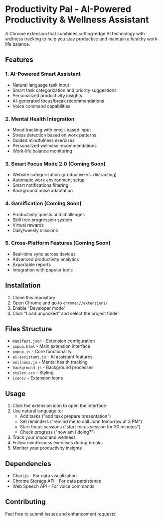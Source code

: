 # Productivity Pal - AI-Powered Productivity & Wellness Assistant

A Chrome extension that combines cutting-edge AI technology with wellness tracking to help you stay productive and maintain a healthy work-life balance.

## Features

### 1. AI-Powered Smart Assistant
- Natural language task input
- Smart task categorization and priority suggestions
- Personalized productivity insights
- AI-generated focus/break recommendations
- Voice command capabilities

### 2. Mental Health Integration
- Mood tracking with emoji-based input
- Stress detection based on work patterns
- Guided mindfulness exercises
- Personalized wellness recommendations
- Work-life balance monitoring

### 3. Smart Focus Mode 2.0 (Coming Soon)
- Website categorization (productive vs. distracting)
- Automatic work environment setup
- Smart notifications filtering
- Background noise adaptation

### 4. Gamification (Coming Soon)
- Productivity quests and challenges
- Skill tree progression system
- Virtual rewards
- Daily/weekly missions

### 5. Cross-Platform Features (Coming Soon)
- Real-time sync across devices
- Advanced productivity analytics
- Exportable reports
- Integration with popular tools

## Installation

1. Clone this repository
2. Open Chrome and go to `chrome://extensions/`
3. Enable "Developer mode"
4. Click "Load unpacked" and select the project folder

## Files Structure

- `manifest.json` - Extension configuration
- `popup.html` - Main extension interface
- `popup.js` - Core functionality
- `ai-assistant.js` - AI assistant features
- `wellness.js` - Mental health tracking
- `background.js` - Background processes
- `styles.css` - Styling
- `icons/` - Extension icons

## Usage

1. Click the extension icon to open the interface
2. Use natural language to:
   - Add tasks ("add task prepare presentation")
   - Set reminders ("remind me to call John tomorrow at 3 PM")
   - Start focus sessions ("start focus session for 30 minutes")
   - Check progress ("how am I doing?")
3. Track your mood and wellness
4. Follow mindfulness exercises during breaks
5. Monitor your productivity insights

## Dependencies

- Chart.js - For data visualization
- Chrome Storage API - For data persistence
- Web Speech API - For voice commands

## Contributing

Feel free to submit issues and enhancement requests!
